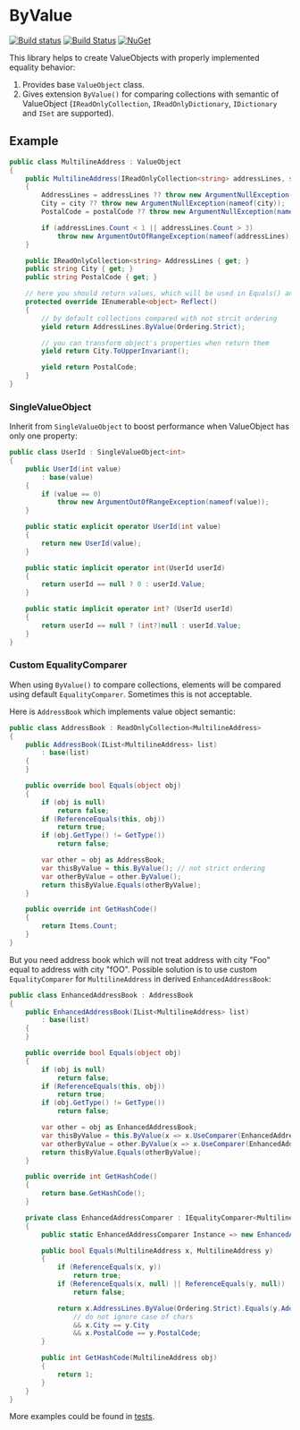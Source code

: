 # ByValue

[![Build status](https://ci.appveyor.com/api/projects/status/k6nmr1mdixf7xho6/branch/master?svg=true)](https://ci.appveyor.com/project/sm-g/byvalue/branch/master) [![Build Status](https://travis-ci.org/sm-g/ByValue.svg?branch=master)](https://travis-ci.org/sm-g/ByValue) [![NuGet](http://img.shields.io/nuget/v/ByValue.svg)](https://www.nuget.org/packages/ByValue/)

This library helps to create ValueObjects with properly implemented equality behavior:

1. Provides base `ValueObject` class.
2. Gives extension `ByValue()` for comparing collections with semantic of ValueObject (`IReadOnlyCollection`, `IReadOnlyDictionary`, `IDictionary` and `ISet` are supported).

## Example

```cs
public class MultilineAddress : ValueObject
{
    public MultilineAddress(IReadOnlyCollection<string> addressLines, string city, string postalCode)
    {
        AddressLines = addressLines ?? throw new ArgumentNullException(nameof(addressLines));
        City = city ?? throw new ArgumentNullException(nameof(city));
        PostalCode = postalCode ?? throw new ArgumentNullException(nameof(postalCode));

        if (addressLines.Count < 1 || addressLines.Count > 3)
            throw new ArgumentOutOfRangeException(nameof(addressLines), addressLines, "Multiline address should have from 1 to 3 address lines");
    }

    public IReadOnlyCollection<string> AddressLines { get; }
    public string City { get; }
    public string PostalCode { get; }

    // here you should return values, which will be used in Equals() and GetHashCode()
    protected override IEnumerable<object> Reflect()
    {
        // by default collections compared with not strcit ordering
        yield return AddressLines.ByValue(Ordering.Strict);

        // you can transform object's properties when return them
        yield return City.ToUpperInvariant();

        yield return PostalCode;
    }
}
```

### SingleValueObject

Inherit from `SingleValueObject` to boost performance when ValueObject has only one property:

```cs
public class UserId : SingleValueObject<int>
{
    public UserId(int value)
        : base(value)
    {
        if (value == 0)
            throw new ArgumentOutOfRangeException(nameof(value));
    }

    public static explicit operator UserId(int value)
    {
        return new UserId(value);
    }

    public static implicit operator int(UserId userId)
    {
        return userId == null ? 0 : userId.Value;
    }

    public static implicit operator int? (UserId userId)
    {
        return userId == null ? (int?)null : userId.Value;
    }
}
```

### Custom EqualityComparer

When using `ByValue()` to compare collections, elements will be compared using default `EqualityComparer`. Sometimes this is not acceptable.

Here is `AddressBook` which implements value object semantic:

```cs
public class AddressBook : ReadOnlyCollection<MultilineAddress>
{
    public AddressBook(IList<MultilineAddress> list)
        : base(list)
    {
    }

    public override bool Equals(object obj)
    {
        if (obj is null)
            return false;
        if (ReferenceEquals(this, obj))
            return true;
        if (obj.GetType() != GetType())
            return false;

        var other = obj as AddressBook;
        var thisByValue = this.ByValue(); // not strict ordering
        var otherByValue = other.ByValue();
        return thisByValue.Equals(otherByValue);
    }

    public override int GetHashCode()
    {
        return Items.Count;
    }
}
```

But you need address book which will not treat address with city "Foo" equal to address with city "fOO". Possible solution is to use custom `EqualityComparer` for `MultilineAddress` in derived `EnhancedAddressBook`:

```cs
public class EnhancedAddressBook : AddressBook
{
    public EnhancedAddressBook(IList<MultilineAddress> list)
        : base(list)
    {
    }

    public override bool Equals(object obj)
    {
        if (obj is null)
            return false;
        if (ReferenceEquals(this, obj))
            return true;
        if (obj.GetType() != GetType())
            return false;

        var other = obj as EnhancedAddressBook;
        var thisByValue = this.ByValue(x => x.UseComparer(EnhancedAddressComparer.Instance));
        var otherByValue = other.ByValue(x => x.UseComparer(EnhancedAddressComparer.Instance));
        return thisByValue.Equals(otherByValue);
    }

    public override int GetHashCode()
    {
        return base.GetHashCode();
    }

    private class EnhancedAddressComparer : IEqualityComparer<MultilineAddress>
    {
        public static EnhancedAddressComparer Instance => new EnhancedAddressComparer();

        public bool Equals(MultilineAddress x, MultilineAddress y)
        {
            if (ReferenceEquals(x, y))
                return true;
            if (ReferenceEquals(x, null) || ReferenceEquals(y, null))
                return false;

            return x.AddressLines.ByValue(Ordering.Strict).Equals(y.AddressLines.ByValue(Ordering.Strict))
                // do not ignore case of chars
                && x.City == y.City
                && x.PostalCode == y.PostalCode;
        }

        public int GetHashCode(MultilineAddress obj)
        {
            return 1;
        }
    }
}

```

More examples could be found in [tests](https://github.com/sm-g/ByValue/tree/master/test/ByValue.Tests/Samples).

